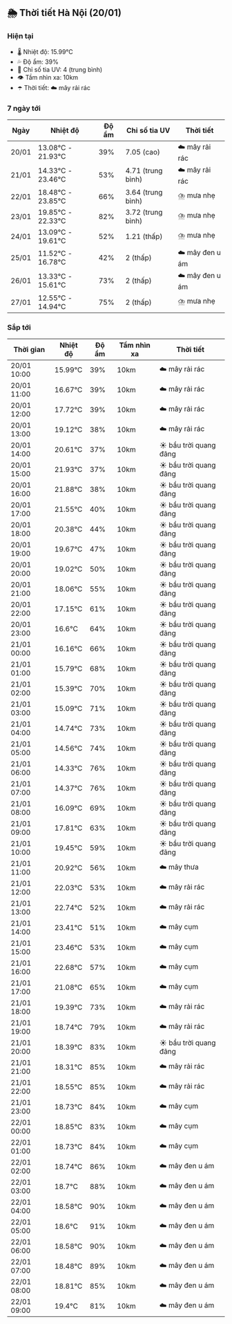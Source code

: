 ## 🌦️ Thời tiết Hà Nội (20/01)

### Hiện tại

- 🌡️ Nhiệt độ: 15.99℃
- 💦 Độ ẩm: 39%
- 🌟 Chỉ số tia UV: 4 (trung bình)
- 👁️ Tầm nhìn xa: 10km
- ☂️ Thời tiết: ☁️ mây rải rác

### 7 ngày tới

| Ngày | Nhiệt độ | Độ ẩm | Chỉ số tia UV | Thời tiết |
| --- | --- | --- | --- | --- |
| 20/01 | 13.08℃ - 21.93℃ | 39% | 7.05 (cao) | ☁️ mây rải rác |
| 21/01 | 14.33℃ - 23.46℃ | 53% | 4.71 (trung bình) | ☁️ mây rải rác |
| 22/01 | 18.48℃ - 23.85℃ | 66% | 3.64 (trung bình) | ⛈️ mưa nhẹ |
| 23/01 | 19.85℃ - 22.33℃ | 82% | 3.72 (trung bình) | ⛈️ mưa nhẹ |
| 24/01 | 13.09℃ - 19.61℃ | 52% | 1.21 (thấp) | ⛈️ mưa nhẹ |
| 25/01 | 11.52℃ - 16.78℃ | 42% | 2 (thấp) | ☁️ mây đen u ám |
| 26/01 | 13.33℃ - 15.61℃ | 73% | 2 (thấp) | ☁️ mây đen u ám |
| 27/01 | 12.55℃ - 14.94℃ | 75% | 2 (thấp) | ⛈️ mưa nhẹ |

### Sắp tới

| Thời gian | Nhiệt độ | Độ ẩm | Tầm nhìn xa | Thời tiết |
| --- | --- | --- | --- | --- |
| 20/01 10:00 | 15.99℃ | 39% | 10km | ☁️ mây rải rác |
| 20/01 11:00 | 16.67℃ | 39% | 10km | ☁️ mây rải rác |
| 20/01 12:00 | 17.72℃ | 39% | 10km | ☁️ mây rải rác |
| 20/01 13:00 | 19.12℃ | 38% | 10km | ☁️ mây rải rác |
| 20/01 14:00 | 20.61℃ | 37% | 10km | ☀️ bầu trời quang đãng |
| 20/01 15:00 | 21.93℃ | 37% | 10km | ☀️ bầu trời quang đãng |
| 20/01 16:00 | 21.88℃ | 38% | 10km | ☀️ bầu trời quang đãng |
| 20/01 17:00 | 21.55℃ | 40% | 10km | ☀️ bầu trời quang đãng |
| 20/01 18:00 | 20.38℃ | 44% | 10km | ☀️ bầu trời quang đãng |
| 20/01 19:00 | 19.67℃ | 47% | 10km | ☀️ bầu trời quang đãng |
| 20/01 20:00 | 19.02℃ | 50% | 10km | ☀️ bầu trời quang đãng |
| 20/01 21:00 | 18.06℃ | 55% | 10km | ☀️ bầu trời quang đãng |
| 20/01 22:00 | 17.15℃ | 61% | 10km | ☀️ bầu trời quang đãng |
| 20/01 23:00 | 16.6℃ | 64% | 10km | ☀️ bầu trời quang đãng |
| 21/01 00:00 | 16.16℃ | 66% | 10km | ☀️ bầu trời quang đãng |
| 21/01 01:00 | 15.79℃ | 68% | 10km | ☀️ bầu trời quang đãng |
| 21/01 02:00 | 15.39℃ | 70% | 10km | ☀️ bầu trời quang đãng |
| 21/01 03:00 | 15.09℃ | 71% | 10km | ☀️ bầu trời quang đãng |
| 21/01 04:00 | 14.74℃ | 73% | 10km | ☀️ bầu trời quang đãng |
| 21/01 05:00 | 14.56℃ | 74% | 10km | ☀️ bầu trời quang đãng |
| 21/01 06:00 | 14.33℃ | 76% | 10km | ☀️ bầu trời quang đãng |
| 21/01 07:00 | 14.37℃ | 76% | 10km | ☀️ bầu trời quang đãng |
| 21/01 08:00 | 16.09℃ | 69% | 10km | ☀️ bầu trời quang đãng |
| 21/01 09:00 | 17.81℃ | 63% | 10km | ☀️ bầu trời quang đãng |
| 21/01 10:00 | 19.45℃ | 59% | 10km | ☀️ bầu trời quang đãng |
| 21/01 11:00 | 20.92℃ | 56% | 10km | ☁️ mây thưa |
| 21/01 12:00 | 22.03℃ | 53% | 10km | ☁️ mây rải rác |
| 21/01 13:00 | 22.74℃ | 52% | 10km | ☁️ mây rải rác |
| 21/01 14:00 | 23.41℃ | 51% | 10km | ☁️ mây cụm |
| 21/01 15:00 | 23.46℃ | 53% | 10km | ☁️ mây cụm |
| 21/01 16:00 | 22.68℃ | 57% | 10km | ☁️ mây cụm |
| 21/01 17:00 | 21.08℃ | 65% | 10km | ☁️ mây cụm |
| 21/01 18:00 | 19.39℃ | 73% | 10km | ☁️ mây rải rác |
| 21/01 19:00 | 18.74℃ | 79% | 10km | ☁️ mây rải rác |
| 21/01 20:00 | 18.39℃ | 83% | 10km | ☀️ bầu trời quang đãng |
| 21/01 21:00 | 18.31℃ | 85% | 10km | ☁️ mây rải rác |
| 21/01 22:00 | 18.55℃ | 85% | 10km | ☁️ mây rải rác |
| 21/01 23:00 | 18.73℃ | 84% | 10km | ☁️ mây cụm |
| 22/01 00:00 | 18.85℃ | 83% | 10km | ☁️ mây cụm |
| 22/01 01:00 | 18.73℃ | 84% | 10km | ☁️ mây cụm |
| 22/01 02:00 | 18.74℃ | 86% | 10km | ☁️ mây đen u ám |
| 22/01 03:00 | 18.7℃ | 88% | 10km | ☁️ mây đen u ám |
| 22/01 04:00 | 18.58℃ | 90% | 10km | ☁️ mây đen u ám |
| 22/01 05:00 | 18.6℃ | 91% | 10km | ☁️ mây đen u ám |
| 22/01 06:00 | 18.58℃ | 90% | 10km | ☁️ mây đen u ám |
| 22/01 07:00 | 18.48℃ | 89% | 10km | ☁️ mây đen u ám |
| 22/01 08:00 | 18.81℃ | 85% | 10km | ☁️ mây đen u ám |
| 22/01 09:00 | 19.4℃ | 81% | 10km | ☁️ mây đen u ám |
